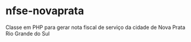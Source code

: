 # nfse-novaprata
Classe em PHP para gerar nota fiscal de serviço da cidade de Nova Prata Rio Grande do Sul
